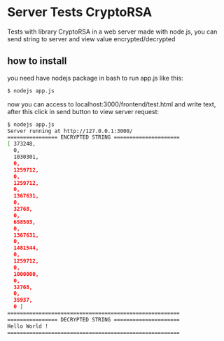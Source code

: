 # Server Tests CryptoRSA

Tests with library CryptoRSA in a web server made with node.js, you can send string to server and view value encrypted/decrypted

## how to install

you need have nodejs package in bash to run app.js like this:

```bash
$ nodejs app.js
```

now you can access to localhost:3000/frontend/test.html and write text, after this click in send button to view server request:

```bash
$ nodejs app.js
Server running at http://127.0.0.1:3000/
================ ENCRYPTED STRING =====================
[ 373248,
  0,
  1030301,
  0,
  1259712,
  0,
  1259712,
  0,
  1367631,
  0,
  32768,
  0,
  658503,
  0,
  1367631,
  0,
  1481544,
  0,
  1259712,
  0,
  1000000,
  0,
  32768,
  0,
  35937,
  0 ]
=======================================================
================ DECRYPTED STRING =====================
Hello World !
=======================================================
```
